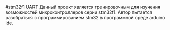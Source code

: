 #stm32f1 UART
Данный проект является тренировочным для изучения возможностей микроконтроллеров серии stm32f1.
Автор пытается разобраться с программированием stm32 в программной среде arduino ide.